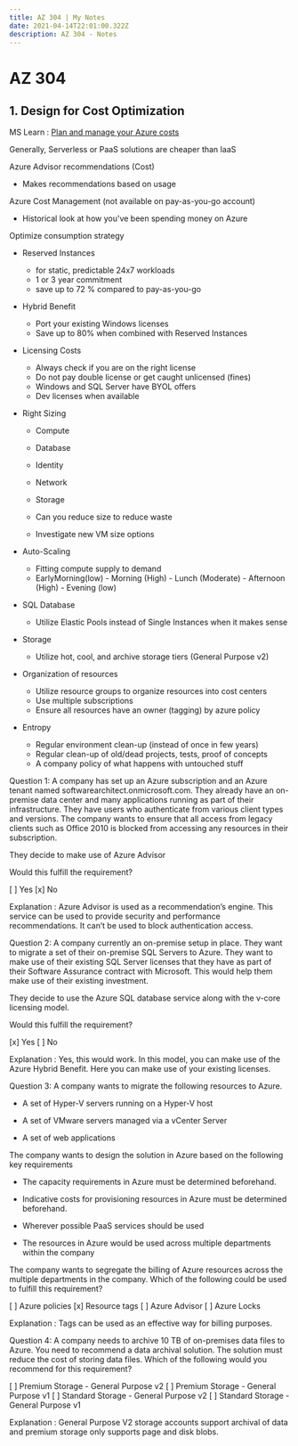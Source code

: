 ```yaml
---
title: AZ 304 | My Notes
date: 2021-04-14T22:01:00.322Z
description: AZ 304 - Notes
---
```

# AZ 304

## 1. Design for Cost Optimization

MS Learn :
[Plan and manage your Azure costs](https://docs.microsoft.com/en-us/learn/modules/plan-manage-azure-costs/)

Generally, Serverless or PaaS solutions are cheaper than IaaS

Azure Advisor recommendations (Cost)

* Makes recommendations based on usage 

Azure Cost Management (not available on pay-as-you-go account)

* Historical look at how you've been spending money on Azure 


Optimize consumption strategy 

* Reserved Instances 
  - for static, predictable 24x7 workloads
  - 1 or 3 year commitment
  - save up to 72 % compared to pay-as-you-go

* Hybrid Benefit 
  - Port your existing Windows licenses
  - Save up to 80% when combined with Reserved Instances 

* Licensing Costs 
  - Always check if you are on the right license 
  - Do not pay double license or get caught unlicensed (fines)
  - Windows and SQL Server have BYOL offers
  - Dev licenses when available 

* Right Sizing 
  - Compute
  - Database
  - Identity 
  - Network
  - Storage 

  - Can you reduce size to reduce waste
  - Investigate new VM size options 

* Auto-Scaling 
  - Fitting compute supply to demand
  - EarlyMorning(low) - Morning (High) - Lunch (Moderate) - Afternoon (High) - Evening (low)

* SQL Database 
  - Utilize Elastic Pools instead of Single Instances when it makes sense

* Storage 
  - Utilize hot, cool, and archive storage tiers (General Purpose v2)

* Organization of resources 
  - Utilize resource groups to organize resources into cost centers 
  - Use multiple subscriptions 
  - Ensure all resources have an owner (tagging) by azure policy

* Entropy 
  - Regular environment clean-up (instead of once in few years)
  - Regular clean-up of old/dead projects, tests, proof of concepts
  - A company policy of what happens with untouched stuff

Question 1:
A company has set up an Azure subscription and an Azure tenant named softwarearchitect.onmicrosoft.com. They already have an on-premise data center and many applications running as part of their infrastructure. They have users who authenticate from various client types and versions. The company wants to ensure that all access from legacy clients such as Office 2010 is blocked from accessing any resources in their subscription.

They decide to make use of Azure Advisor

Would this fulfill the requirement?

[ ] Yes 
[x] No

Explanation : Azure Advisor is used as a recommendation’s engine. This service can be used to provide security and performance recommendations. It can’t be used to block authentication access.

Question 2:
A company currently an on-premise setup in place. They want to migrate a set of their on-premise SQL Servers to Azure. They want to make use of their existing SQL Server licenses that they have as part of their Software Assurance contract with Microsoft. This would help them make use of their existing investment.

They decide to use the Azure SQL database service along with the v-core licensing model.

Would this fulfill the requirement?

[x] Yes 
[ ] No

Explanation : Yes, this would work. In this model, you can make use of the Azure Hybrid Benefit. Here you can make use of your existing licenses.

Question 3:
A company wants to migrate the following resources to Azure.

- A set of Hyper-V servers running on a Hyper-V host

- A set of VMware servers managed via a vCenter Server

- A set of web applications

The company wants to design the solution in Azure based on the following key requirements

- The capacity requirements in Azure must be determined beforehand.

- Indicative costs for provisioning resources in Azure must be determined beforehand.

- Wherever possible PaaS services should be used

- The resources in Azure would be used across multiple departments within the company

The company wants to segregate the billing of Azure resources across the multiple departments in the company. Which of the following could be used to fulfill this requirement?

[ ] Azure policies 
[x] Resource tags
[ ] Azure Advisor 
[ ] Azure Locks

Explanation : Tags can be used as an effective way for billing purposes.

Question 4:
A company needs to archive 10 TB of on-premises data files to Azure. You need to recommend a data archival solution. The solution must reduce the cost of storing data files. Which of the following would you recommend for this requirement?










[ ] Premium Storage - General Purpose v2
[ ] Premium Storage - General Purpose v1
[ ] Standard Storage - General Purpose v2
[ ] Standard Storage - General Purpose v1

Explanation : General Purpose V2 storage accounts support archival of data and premium storage only supports page and disk blobs.
